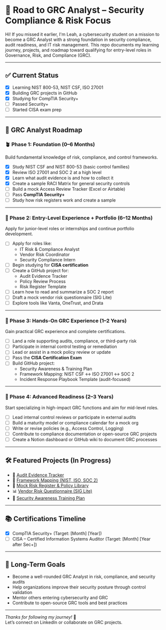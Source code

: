 # 🎯 Road to GRC Analyst – Security Compliance & Risk Focus

Hi! If you missed it earlier, I'm Leah, a cybersecurity student on a mission to become a GRC Analyst with a strong foundation in security compliance, audit readiness, and IT risk management. This repo documents my learning journey, projects, and roadmap toward qualifying for entry-level roles in Governance, Risk, and Compliance (GRC).

---

## ✅ Current Status

- [x] Learning NIST 800-53, NIST CSF, ISO 27001
- [x] Building GRC projects in GitHub
- [x] Studying for CompTIA Security+
- [ ] Passed Security+
- [ ] Started CISA exam prep

---

## 🧭 GRC Analyst Roadmap

### 🪴 Phase 1: Foundation (0–6 Months)

Build fundamental knowledge of risk, compliance, and control frameworks.

- [x] Study NIST CSF and NIST 800-53 (basic control families)
- [x] Review ISO 27001 and SOC 2 at a high level
- [x] Learn what audit evidence is and how to collect it
- [x] Create a sample RACI Matrix for general security controls
- [ ] Build a mock Access Review Tracker (Excel or Airtable)
- [ ] Pass **CompTIA Security+**
- [ ] Study how risk registers work and create a sample

---

### 💼 Phase 2: Entry-Level Experience + Portfolio (6–12 Months)

Apply for junior-level roles or internships and continue portfolio development.

- [ ] Apply for roles like:
  - IT Risk & Compliance Analyst
  - Vendor Risk Coordinator
  - Security Compliance Intern
- [ ] Begin studying for **CISA certification**
- [ ] Create a GitHub project for:
  - Audit Evidence Tracker
  - Policy Review Process
  - Risk Register Template
- [ ] Learn how to read and summarize a SOC 2 report
- [ ] Draft a mock vendor risk questionnaire (SIG Lite)
- [ ] Explore tools like Vanta, OneTrust, and Drata

---

### 🚀 Phase 3: Hands-On GRC Experience (1–2 Years)

Gain practical GRC experience and complete certifications.

- [ ] Land a role supporting audits, compliance, or third-party risk
- [ ] Participate in internal control testing or remediation
- [ ] Lead or assist in a mock policy review or update
- [ ] Pass the **CISA Certification Exam**
- [ ] Build GitHub project:
  - Security Awareness & Training Plan
  - Framework Mapping: NIST CSF ↔ ISO 27001 ↔ SOC 2
  - Incident Response Playbook Template (audit-focused)

---

### 🧠 Phase 4: Advanced Readiness (2–3 Years)

Start specializing in high-impact GRC functions and aim for mid-level roles.

- [ ] Lead internal control reviews or participate in external audits
- [ ] Build a maturity model or compliance calendar for a mock org
- [ ] Write or revise policies (e.g., Access Control, Logging)
- [ ] Contribute to compliance documentation or open-source GRC projects
- [ ] Create a Notion dashboard or GitHub wiki to document GRC processes

---

## 🛠️ Featured Projects (In Progress)

- 📁 [Audit Evidence Tracker](#)
- 🔐 [Framework Mapping (NIST, ISO, SOC 2)](#)
- 📝 [Mock Risk Register & Policy Library](#)
- 📊 [Vendor Risk Questionnaire (SIG Lite)](#)
- 🧠 [Security Awareness Training Plan](#)

---

## 📚 Certifications Timeline

- [x] CompTIA Security+ (Target: [Month] [Year])
- [ ] CISA – Certified Information Systems Auditor (Target: [Month] [Year after Sec+])

---

## 📌 Long-Term Goals

- Become a well-rounded GRC Analyst in risk, compliance, and security audits
- Help organizations improve their security posture through control validation
- Mentor others entering cybersecurity and GRC
- Contribute to open-source GRC tools and best practices

---

_Thanks for following my journey!_ 🌟  
Let’s connect on LinkedIn or collaborate on GRC projects.
